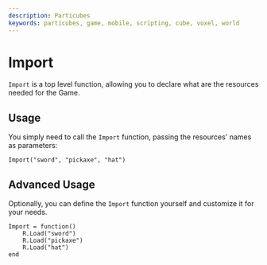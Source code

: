 ```yaml
---
description: Particubes
keywords: particubes, game, mobile, scripting, cube, voxel, world
---
```


# Import

`Import` is a top level function, allowing you to declare what are the resources needed for the Game.

## Usage

You simply need to call the `Import` function, passing the resources' names as parameters:

```
Import("sword", "pickaxe", "hat")
```

## Advanced Usage

Optionally, you can define the `Import` function yourself and customize it for your needs.

```
Import = function() 
	R.Load("sword")
	R.Load("pickaxe")
	R.Load("hat")
end
```
